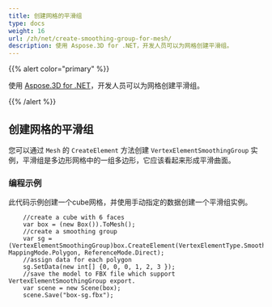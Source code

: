 ```yaml
---
title: 创建网格的平滑组
type: docs
weight: 16
url: /zh/net/create-smoothing-group-for-mesh/
description: 使用 Aspose.3D for .NET，开发人员可以为网格创建平滑组。
---
```

{{% alert color="primary" %}}

使用 [Aspose.3D for .NET](https://products.aspose.com/3d/net/)，开发人员可以为网格创建平滑组。

{{% /alert %}}

##  **创建网格的平滑组**
您可以通过 `Mesh` 的 `CreateElement` 方法创建 `VertexElementSmoothingGroup` 实例，平滑组是多边形网格中的一组多边形，它应该看起来形成平滑曲面。


###  **编程示例**
此代码示例创建一个cube网格，并使用手动指定的数据创建一个平滑组实例。

```
	//create a cube with 6 faces
	var box = (new Box()).ToMesh();
	//create a smoothing group
	var sg = (VertexElementSmoothingGroup)box.CreateElement(VertexElementType.SmoothingGroup, MappingMode.Polygon, ReferenceMode.Direct);
	//assign data for each polygon 
	sg.SetData(new int[] {0, 0, 0, 1, 2, 3 });
	//save the model to FBX file which support VertexElementSmoothingGroup export.
	var scene = new Scene(box);
	scene.Save("box-sg.fbx");
```

